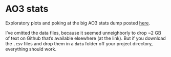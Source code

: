 AO3 stats
================

Exploratory plots and poking at the big AO3 stats dump posted
[here](https://archiveofourown.org/admin_posts/18804).

I’ve omitted the data files, because it seemed unneighborly to drop \~2
GB of text on Github that’s available elsewhere (at the link). But if
you download the `.csv` files and drop them in a `data` folder off your
project directory, everything should work.
